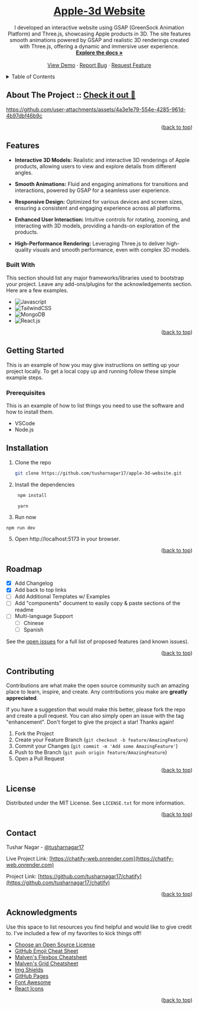 <!-- Improved compatibility of back to top link: See: https://github.com/othneildrew/Best-README-Template/pull/73 -->

<a name="readme-top"></a>

<!--
*** Thanks for checking out the Best-README-Template. If you have a suggestion
*** that would make this better, please fork the repo and create a pull request
*** or simply open an issue with the tag "enhancement".
*** Don't forget to give the project a star!
*** Thanks again! Now go create something AMAZING! :D
-->

<!-- PROJECT SHIELDS -->
<!--
*** I'm using markdown "reference style" links for readability.
*** Reference links are enclosed in brackets [ ] instead of parentheses ( ).
*** See the bottom of this document for the declaration of the reference variables
*** for contributors-url, forks-url, etc. This is an optional, concise syntax you may use.
*** https://www.markdownguide.org/basic-syntax/#reference-style-links
-->

<!-- [![Contributors][contributors-shield]][contributors-url]
[![Forks][forks-shield]][forks-url]
[![Stargazers][stars-shield]][stars-url]
[![Issues][issues-shield]][issues-url]
[![MIT License][license-shield]][license-url]
[![LinkedIn][linkedin-shield]][linkedin-url] -->

<!-- PROJECT LOGO -->
<br />
<div align="center">
  <a href="https://github.com/tusharnagar17/apple-3d-website">
    
  </a>

  <h1 align="center"><a href="https://apple-3d-website-pepw.onrender.com">Apple-3d Website</a></h1>

  <p align="center">
    I developed an interactive website using GSAP (GreenSock Animation Platform) and Three.js, showcasing Apple products in 3D. The site features smooth animations powered by GSAP and realistic 3D renderings created with Three.js, offering a dynamic and immersive user experience.
    <br />
    <a href="https://github.com/tusharnagar17/apple-3d-website"><strong>Explore the docs »</strong></a>
    <br />
    <br />
    <a href="https://github.com/tusharnagar17/apple-3d-website">View Demo</a>
    ·
    <a href="https://github.com/tusharnagar17/apple-3d-website/issues/new?labels=bug&template=bug-report---.md">Report Bug</a>
    ·
    <a href="https://github.com/tusharnagar17/apple-3d-website/issues/new?labels=enhancement&template=feature-request---.md">Request Feature</a>
  </p>
</div>

<!-- TABLE OF CONTENTS -->
<details>
  <summary>Table of Contents</summary>
  <ol>
    <li>
      <a href="#about-the-project">About The Project</a>
      <ul>
        <li><a href="#built-with">Built With</a></li>
      </ul>
    </li>
    <li>
      <a href="#getting-started">Getting Started</a>
      <ul>
        <li><a href="#prerequisites">Prerequisites</a></li>
        <li><a href="#installation">Installation</a></li>
      </ul>
    </li>
    <li><a href="#usage">Usage</a></li>
    <li><a href="#roadmap">Roadmap</a></li>
    <li><a href="#contributing">Contributing</a></li>
    <li><a href="#license">License</a></li>
    <li><a href="#contact">Contact</a></li>
    <li><a href="#acknowledgments">Acknowledgments</a></li>
  </ol>
</details>

<!-- ABOUT THE PROJECT -->

## About The Project :: [Check it out 🚀](https://apple-3d-website-pepw.onrender.com)

https://github.com/user-attachments/assets/4a3e1e79-554e-4285-961d-4b97dbf46b9c

<p align="right">(<a href="#readme-top">back to top</a>)</p>

## Features

- **Interactive 3D Models:** Realistic and interactive 3D renderings of Apple products, allowing users to view and explore details from different angles.

- **Smooth Animations:** Fluid and engaging animations for transitions and interactions, powered by GSAP for a seamless user experience.

- **Responsive Design:** Optimized for various devices and screen sizes, ensuring a consistent and engaging experience across all platforms.

- **Enhanced User Interaction:** Intuitive controls for rotating, zooming, and interacting with 3D models, providing a hands-on exploration of the products.

- **High-Performance Rendering:** Leveraging Three.js to deliver high-quality visuals and smooth performance, even with complex 3D models.

### Built With

This section should list any major frameworks/libraries used to bootstrap your project. Leave any add-ons/plugins for the acknowledgements section. Here are a few examples.

- ![Javascript](https://img.shields.io/badge/GSAP-007ACC?style=for-the-badge&logo=typescript&logoColor=white)
- ![TailwindCSS](https://img.shields.io/badge/TailwindCSS-38B2AC?style=for-the-badge&logo=tailwindcss&logoColor=skyblue)
- ![MongoDB](https://img.shields.io/badge/THREE.JS-47A248?style=for-the-badge&logo=mongodb&logoColor=white)
- ![React.js]

<p align="right">(<a href="#readme-top">back to top</a>)</p>

<!-- GETTING STARTED -->

## Getting Started

This is an example of how you may give instructions on setting up your project locally.
To get a local copy up and running follow these simple example steps.

### Prerequisites

This is an example of how to list things you need to use the software and how to install them.

- VSCode
- Node.js

## Installation

1. Clone the repo

   ```sh
   git clone https://github.com/tusharnagar17/apple-3d-website.git
   ```

2. Install the dependencies

   ```js
    npm install

    yarn
   ```

3. Run now

```
npm run dev
```

5. Open http://localhost:5173 in your browser.

<p align="right">(<a href="#readme-top">back to top</a>)</p>

<!-- USAGE EXAMPLES -->

<!-- ROADMAP -->

## Roadmap

- [x] Add Changelog
- [x] Add back to top links
- [ ] Add Additional Templates w/ Examples
- [ ] Add "components" document to easily copy & paste sections of the readme
- [ ] Multi-language Support
  - [ ] Chinese
  - [ ] Spanish

See the [open issues](https://github.com/tusharnagar17/chatify/issues) for a full list of proposed features (and known issues).

<p align="right">(<a href="#readme-top">back to top</a>)</p>

<!-- CONTRIBUTING -->

## Contributing

Contributions are what make the open source community such an amazing place to learn, inspire, and create. Any contributions you make are **greatly appreciated**.

If you have a suggestion that would make this better, please fork the repo and create a pull request. You can also simply open an issue with the tag "enhancement".
Don't forget to give the project a star! Thanks again!

1. Fork the Project
2. Create your Feature Branch (`git checkout -b feature/AmazingFeature`)
3. Commit your Changes (`git commit -m 'Add some AmazingFeature'`)
4. Push to the Branch (`git push origin feature/AmazingFeature`)
5. Open a Pull Request

<p align="right">(<a href="#readme-top">back to top</a>)</p>

<!-- LICENSE -->

## License

Distributed under the MIT License. See `LICENSE.txt` for more information.

<p align="right">(<a href="#readme-top">back to top</a>)</p>

<!-- CONTACT -->

## Contact

Tushar Nagar - [@tusharnagar17](https://x.com/tusharnagar_17)

Live Project Link: [https://chatify-web.onrender.com](https://chatify-web.onrender.com)

Project Link: [https://github.com/tusharnagar17/chatify](https://github.com/tusharnagar17/chatify)

<p align="right">(<a href="#readme-top">back to top</a>)</p>

<!-- ACKNOWLEDGMENTS -->

## Acknowledgments

Use this space to list resources you find helpful and would like to give credit to. I've included a few of my favorites to kick things off!

- [Choose an Open Source License](https://choosealicense.com)
- [GitHub Emoji Cheat Sheet](https://www.webpagefx.com/tools/emoji-cheat-sheet)
- [Malven's Flexbox Cheatsheet](https://flexbox.malven.co/)
- [Malven's Grid Cheatsheet](https://grid.malven.co/)
- [Img Shields](https://shields.io)
- [GitHub Pages](https://pages.github.com)
- [Font Awesome](https://fontawesome.com)
- [React Icons](https://react-icons.github.io/react-icons/search)

<p align="right">(<a href="#readme-top">back to top</a>)</p>

<!-- MARKDOWN LINKS & IMAGES -->
<!-- https://www.markdownguide.org/basic-syntax/#reference-style-links -->

[contributors-shield]: https://img.shields.io/github/contributors/othneildrew/Best-README-Template.svg?style=for-the-badge
[contributors-url]: https://github.com/othneildrew/Best-README-Template/graphs/contributors
[forks-shield]: https://img.shields.io/github/forks/othneildrew/Best-README-Template.svg?style=for-the-badge
[forks-url]: https://github.com/othneildrew/Best-README-Template/network/members
[stars-shield]: https://img.shields.io/github/stars/othneildrew/Best-README-Template.svg?style=for-the-badge
[stars-url]: https://github.com/othneildrew/Best-README-Template/stargazers
[issues-shield]: https://img.shields.io/github/issues/othneildrew/Best-README-Template.svg?style=for-the-badge
[linkedin-shield]: https://img.shields.io/badge/-LinkedIn-black.svg?style=for-the-badge&logo=linkedin&colorB=555
[linkedin-url]: https://linkedin.com/in/othneildrew
[React.js]: https://img.shields.io/badge/React-20232A?style=for-the-badge&logo=react&logoColor=61DAFB
[React-url]: https://reactjs.org/
[Node.js]: https://img.shields.io/badge/Node.js-339933?logo=nodedotjs&logoColor=white
[Express.js]: https://img.shields.io/badge/Express.js-000000?logo=express&logoColor=white
[TypeScript]: https://img.shields.io/badge/TypeScript-007ACC?logo=typescript&logoColor=white
[TailwindCSS]: https://img.shields.io/badge/TailwindCSS-38B2AC?logo=tailwindcss&logoColor=white
[MongoDB]: https://img.shields.io/badge/MongoDB-47A248?logo=mongodb&logoColor=white
[Socket.io]: https://img.shields.io/badge/Socket.io-010101?logo=socket.io&logoColor=white
[fullscreen]: /product/apple-3d-video.mp4
[mobile]: /readme/mobile.jpg
